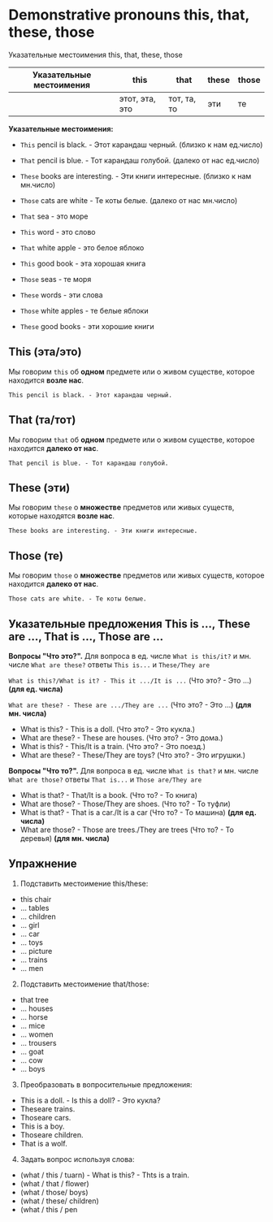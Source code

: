 # Demonstrative pronouns this, that, these, those

Указательные местоимения this, that, these, those

| Указательные местоимения | this             |  that         | these      | those |
| ------ | ------ | ------ | ------ | ------ | 
|        |                   этот, эта, это   |  тот, та, то  | эти        | те    |

**Указательные местоимения:**
- `This` pencil is black. - Этот карандаш черный. (близко к нам ед.число)
- `That` pencil is blue. - Тот карандаш голубой. (далеко от нас ед.число)
- `These` books are interesting. - Эти книги интересные. (близко к нам мн.число)
- `Those` cats are white - Те коты белые. (далеко от нас мн.число)

- `That` sea - это море 
- `This` word - это слово 
- `That` white apple - это белое яблоко 
- `This` good book - эта хорошая книга 
- `Those` seas - те моря 
- `These` words - эти слова 
- `Those` white apples - те белые яблоки 
- `These` good books - эти хорошие книги 

## This (эта/это)

Мы говорим `this` об **одном** предмете или о живом существе, которое находится **возле нас**.

`This pencil is black. - Этот карандаш черный.`

## That (та/тот)

Мы говорим `that` об **одном** предмете или о живом существе, которое находится **далеко от нас**.

`That pencil is blue. - Тот карандаш голубой.`

## These (эти)

Мы говорим `these` о **множестве** предметов или живых существ, которые находятся **возле нас**.

`These books are interesting. - Эти книги интересные.`

## Those (те) 

Мы говорим `those` о **множестве** предметов или живых существ, которое находится **далеко от нас**.

`Those cats are white. - Те коты белые.`

## Указательные предложения This is ..., These are ..., That is ..., Those are ...
  
**Вопросы "Что это?".**
Для вопроса в ед. числе `What is this/it?` и мн. числе `What are these?` ответы `This is...` и `These/They are`

`What is this?/What is it? - This it .../It is ...` (Что это? - Это ...) **(для ед. числа)**

`What are these? - These are .../They are ...` (Что это? - Это ...) **(для мн. числа)**

- What is this? - This is a doll. (Что это? - Это кукла.)
- What are these? - These are houses. (Что это? - Это дома.)
- What is this? - This/It is a train. (Что это? - Это поезд.)
- What are these? - These/They are toys? (Что это? - Это игрушки.)

**Вопросы "Что то?".**
Для вопроса в ед. числе `What is that?` и мн. числе `What are those?` ответы `That is...` и `Those are/They are`

- What is that? - That/It is a book. (Что то? - То книга)
- What are those? - Those/They are shoes. (Что то? - То туфли)
- What is that? - That is a car./It is a car (Что то? - То машина)  **(для ед. числа)**
- What are those? - Those are trees./They are trees (Что то? - То деревья) **(для мн. числа)**



## Упражнение

1. Подставить местоимение this/these:
- this chair
- ... tables
- ... children
- ... girl
- ... car
- ... toys
- ... picture
- ... trains
- ... men
 
2. Подставить местоимение that/those:
- that tree
- ... houses
- ... horse
- ... mice
- ... women
- ... trousers
- ... goat
- ... cow
- ... boys
 
3. Преобразовать в вопросительные предложения:
- This is a doll. - Is this a doll? - Это кукла?
- Theseare trains.
- Thoseare cars.
- This is a boy.
- Thoseare children.
- That is a wolf.

4. Задать вопрос используя слова:
- (what / this / tuarn) - What is this? - Thts is a train.
- (what / that / flower)
- (what / those/ boys)
- (what / these/ children)
- (what / this / pen

 
 
 








